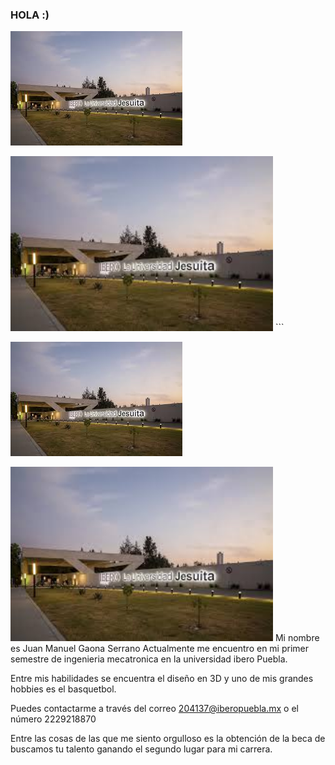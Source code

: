 ### HOLA :) 
![Diagrama del sistema](recursos/imgs/ibero.jpeg)

<img src="../recursos/imgs/ibero.jpeg" alt="Diagrama del sistema" width="420">
```

![Diagrama del sistema](recursos/imgs/ibero.jpeg)

<img src="../recursos/imgs/ibero.jpeg" alt="Diagrama del sistema" width="420">
Mi nombre es Juan Manuel Gaona Serrano 
Actualmente me encuentro en mi primer semestre de ingenieria mecatronica en la universidad ibero Puebla.

Entre mis habilidades se encuentra el diseño en 3D y uno de mis grandes hobbies es el basquetbol.

Puedes contactarme a través del correo 204137@iberopuebla.mx o el número 2229218870

Entre las cosas de las que me siento orgulloso es la obtención de la beca de buscamos tu talento ganando el segundo lugar para mi carrera.
